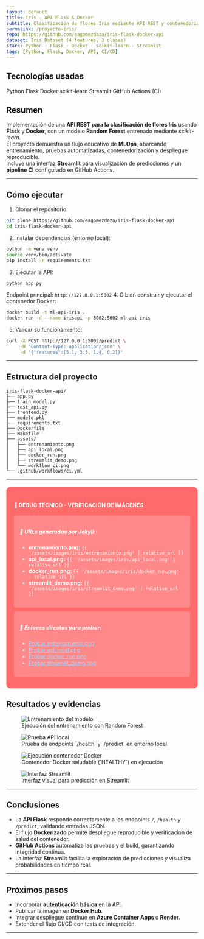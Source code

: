 ```yaml
---
layout: default
title: Iris — API Flask & Docker
subtitle: Clasificación de flores Iris mediante API REST y contenedorización
permalink: /proyecto-iris/
repo: https://github.com/eagomezdaza/iris-flask-docker-api
dataset: Iris Dataset (4 features, 3 clases)
stack: Python · Flask · Docker · scikit-learn · Streamlit
tags: [Python, Flask, Docker, API, CI/CD]
---
```


## Tecnologías usadas
<div class="d-flex flex-wrap gap-2 mb-3">
  <span class="badge bg-primary">Python</span>
  <span class="badge bg-info text-dark">Flask</span>
  <span class="badge bg-secondary">Docker</span>
  <span class="badge bg-success">scikit-learn</span>
  <span class="badge bg-warning text-dark">Streamlit</span>
  <span class="badge bg-dark">GitHub Actions (CI)</span>
</div>

## Resumen
Implementación de una **API REST para la clasificación de flores Iris** usando **Flask** y **Docker**, con un modelo **Random Forest** entrenado mediante *scikit-learn*.  
El proyecto demuestra un flujo educativo de **MLOps**, abarcando entrenamiento, pruebas automatizadas, contenedorización y despliegue reproducible.  
Incluye una interfaz **Streamlit** para visualización de predicciones y un **pipeline CI** configurado en GitHub Actions.

---

## Cómo ejecutar
1. Clonar el repositorio:
```bash
git clone https://github.com/eagomezdaza/iris-flask-docker-api
cd iris-flask-docker-api
```
2. Instalar dependencias (entorno local):
```bash
python -m venv venv
source venv/bin/activate
pip install -r requirements.txt
```
3. Ejecutar la API:
```bash
python app.py
```
Endpoint principal: `http://127.0.0.1:5002`
4. O bien construir y ejecutar el contenedor Docker:
```bash
docker build -t ml-api-iris .
docker run -d --name irisapi -p 5002:5002 ml-api-iris
```
5. Validar su funcionamiento:
```bash
curl -X POST http://127.0.0.1:5002/predict \
     -H "Content-Type: application/json" \
     -d '{"features":[5.1, 3.5, 1.4, 0.2]}'
```

---

## Estructura del proyecto
```
iris-flask-docker-api/
├── app.py
├── train_model.py
├── test_api.py
├── frontend.py
├── modelo.pkl
├── requirements.txt
├── Dockerfile
├── Makefile
├── assets/
│   ├── entrenamiento.png
│   ├── api_local.png
│   ├── docker_run.png
│   ├── streamlit_demo.png
│   └── workflow_ci.png
└── .github/workflows/ci.yml
```

---

<!-- DEBUG TÉCNICO - VERIFICACIÓN COMPLETA -->
<div style="background: #ff6b6b; color: white; padding: 20px; margin: 20px 0; border-radius: 10px;">
  <h4>🔧 DEBUG TÉCNICO - VERIFICACIÓN DE IMÁGENES</h4>
  
  <div style="background: rgba(255,255,255,0.2); padding: 15px; border-radius: 5px; margin: 10px 0;">
    <h5>📁 URLs generadas por Jekyll:</h5>
    <ul>
      <li><strong>entrenamiento.png:</strong> <code>{{ '/assets/images/iris/entrenamiento.png' | relative_url }}</code></li>
      <li><strong>api_local.png:</strong> <code>{{ '/assets/images/iris/api_local.png' | relative_url }}</code></li>
      <li><strong>docker_run.png:</strong> <code>{{ '/assets/images/iris/docker_run.png' | relative_url }}</code></li>
      <li><strong>streamlit_demo.png:</strong> <code>{{ '/assets/images/iris/streamlit_demo.png' | relative_url }}</code></li>
    </ul>
  </div>

  <div style="background: rgba(255,255,255,0.2); padding: 15px; border-radius: 5px; margin: 10px 0;">
    <h5>🔗 Enlaces directos para probar:</h5>
    <ul>
      <li><a href="{{ '/assets/images/iris/entrenamiento.png' | relative_url }}" target="_blank" style="color: #a5d8ff;">Probar entrenamiento.png</a></li>
      <li><a href="{{ '/assets/images/iris/api_local.png' | relative_url }}" target="_blank" style="color: #a5d8ff;">Probar api_local.png</a></li>
      <li><a href="{{ '/assets/images/iris/docker_run.png' | relative_url }}" target="_blank" style="color: #a5d8ff;">Probar docker_run.png</a></li>
      <li><a href="{{ '/assets/images/iris/streamlit_demo.png' | relative_url }}" target="_blank" style="color: #a5d8ff;">Probar streamlit_demo.png</a></li>
    </ul>
  </div>
</div>

## Resultados y evidencias
<div class="gallery row g-3">

  <div class="col-md-6">
    <figure class="figure w-100">
      <img class="img-fluid rounded shadow capture"
           src="{{ '/assets/images/iris/entrenamiento.png' | relative_url }}"
           alt="Entrenamiento del modelo" loading="lazy" decoding="async">
      <figcaption class="figure-caption">
        Ejecución del entrenamiento con Random Forest
      </figcaption>
    </figure>
  </div>

  <div class="col-md-6">
    <figure class="figure w-100">
      <img class="img-fluid rounded shadow capture"
           src="{{ '/assets/images/iris/api_local.png' | relative_url }}"
           alt="Prueba API local" loading="lazy" decoding="async">
      <figcaption class="figure-caption">
        Prueba de endpoints `/health` y `/predict` en entorno local
      </figcaption>
    </figure>
  </div>

  <div class="col-md-6">
    <figure class="figure w-100">
      <img class="img-fluid rounded shadow capture"
           src="{{ '/assets/images/iris/docker_run.png' | relative_url }}"
           alt="Ejecución contenedor Docker" loading="lazy" decoding="async">
      <figcaption class="figure-caption">
        Contenedor Docker saludable (`HEALTHY`) en ejecución
      </figcaption>
    </figure>
  </div>

  <div class="col-md-6">
    <figure class="figure w-100">
      <img class="img-fluid rounded shadow capture"
           src="{{ '/assets/images/iris/streamlit_demo.png' | relative_url }}"
           alt="Interfaz Streamlit" loading="lazy" decoding="async">
      <figcaption class="figure-caption">
        Interfaz visual para predicción en Streamlit
      </figcaption>
    </figure>
  </div>

</div>


---

## Conclusiones
- La **API Flask** responde correctamente a los endpoints `/`, `/health` y `/predict`, validando entradas JSON.  
- El flujo **Dockerizado** permite despliegue reproducible y verificación de salud del contenedor.  
- **GitHub Actions** automatiza las pruebas y el build, garantizando integridad continua.  
- La interfaz **Streamlit** facilita la exploración de predicciones y visualiza probabilidades en tiempo real.

---

## Próximos pasos
- Incorporar **autenticación básica** en la API.  
- Publicar la imagen en **Docker Hub**.  
- Integrar despliegue continuo en **Azure Container Apps** o **Render**.  
- Extender el flujo CI/CD con tests de integración.

---
